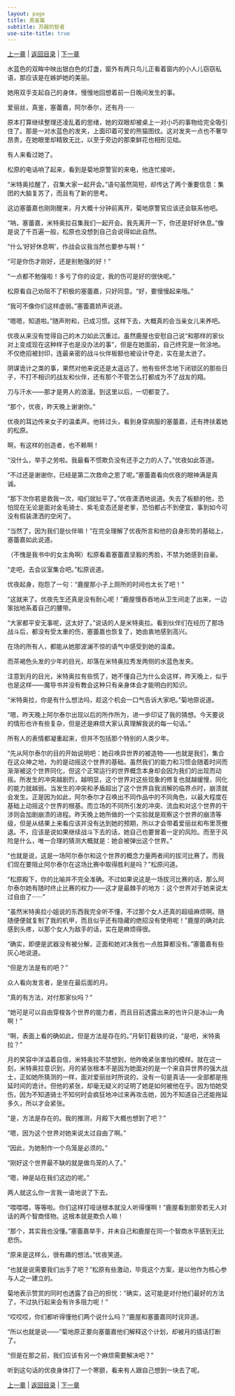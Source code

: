 ```yaml
---
layout: page
title: 真鉴篇
subtitle: 苏醒的智者
use-site-title: true
---
```


[上一章](/Novels/Rec/man-talk) | [返回目录](/Novels/Rec/index) | [下一章](/Novels/Rec/about-zhenjian) 
 
水蓝色的双眸中映出银白色的灯盏，窗外有两只鸟儿正看着窗内的小人儿窃窃私语，那应该是在嫉妒她的美丽。

她用双手支起自己的身体，慢慢地回想着前一日晚间发生的事。

爱丽丝，真鉴，塞蕾嘉，阿尔泰尔，还有月······

原本打算继续整理还凌乱着的思绪，她的双眼却被桌上一对小巧的事物给完全吸引住了。那是一对水蓝色的发夹，上面印着可爱的熊猫图纹。这对发夹一点也不奢华昂贵，在她眼里却精致无比，以至于旁边的那束鲜花也相形见绌。

有人来看过她了。

松原的电话响了起来，看到是菊地原警官的来电，他连忙接听。

“米特奥拉醒了，召集大家一起开会。”语句虽然简短，却传达了两个重要信息：集团的大脑复苏了，而且有了新的思考。

这边塞蕾嘉也刚刚醒来，月大概十分钟前离开，菊地原警官应该还会联系他吧。

“呐，塞蕾嘉，米特奥拉召集我们一起开会。我先离开一下，你还是好好休息。”像是说了千百遍一般，松原也没想到自己会说得如此自然。

“什么‘好好休息啊’，作战会议我当然也要参与啊！”

“可是你伤才刚好，还是别勉强的好！”

“一点都不勉强啦！多亏了你的设定，我的伤可是好的很快呢。”

松原看自己劝阻不了积极的塞蕾嘉，只好同意。“好，要慢慢起来哦。”

“我可不像你们这样虚弱。”塞蕾嘉娇声说道。

“嗯嗯，知道啦。”随声附和，已成习惯。这样下去，大概真的会当亲女儿来养吧。

优夜从来没有觉得自己的木刀如此沉重过。虽然鹿屋也安慰自己说“和那样的家伙对上变成现在这种样子也是没办法的事”，但是在她面前，自己终究是一败涂地。不仅绝招被封印，连最亲密的战斗伙伴板额也被设计夺走，实在是太逊了。

阴谋诡计之类的事，果然对他来说还是太遥远了。他有些怀念地下闭锁区的那些日子，不打不相识的战友和伙伴，还有那个不管怎么打都成为不了战友的翔。

刀与汗水——那才是男人的浪漫。到这里以后，一切都变了。

“那个，优夜，昨天晚上谢谢你。”

优夜的耳边传来女子的温柔声。他转过头，看到身穿病服的塞蕾嘉，还有搀扶着她的松原。

啊，有这样的创造者，也不赖啊！

“没什么，举手之劳啦。我最看不惯欺负没有还手之力的人了。”优夜如此答道。

“不过还是谢谢你，已经是第二次救命之恩了呢。”塞蕾嘉看向优夜的眼神满是真诚。

“那下次你若是救我一次，咱们就扯平了。”优夜潇洒地说道。失去了板额的他，恐怕现在无论是面对金毛骑士、紫毛变态还是老爹，恐怕都占不到便宜，事到如今可没有假装潇洒的空闲了。

“当然了，因为我们是伙伴嘛！”在完全理解了优夜所言和他的自身形势的基础上，塞蕾嘉如此说道。

（不愧是我书中的女主角啊）松原看着塞蕾嘉坚毅的秀脸，不禁为她感到自豪。

“走吧，去会议室集合吧。”松原说道。

优夜起身，抱怨了一句：“鹿屋那小子上厕所的时间也太长了吧！”

“这就来了。优夜先生还真是没有耐心呢！”鹿屋慢吞吞地从卫生间走了出来，一边笨拙地系着自己的腰带。




“大家都平安无事呢，这太好了。”说话的人是米特奥拉。看到伙伴们在经历了那场战斗后，都没有受太重的伤，塞蕾嘉也恢复了，她由衷地感到高兴。

在场的所有人，都能从她那波澜不惊的语气中感受到她的温柔。

而茶褐色头发的少年的目光，却落在米特奥拉秀发两侧的水蓝色发夹。

注意到月的目光，米特奥拉有些慌了，她不懂自己为什么会这样，昨天晚上，似乎也是这样——魔导书并没有教会这种只有亲身体会才能明白的知识。

“米特奥拉，你是有什么想法吗，趁这个机会一口气告诉大家吧。”菊地原说道。

“嗯，昨天晚上阿尔泰尔出现以后的所作所为，进一步印证了我的猜想。今天要说的情形也许有些复杂，但是还是麻烦大家认真理解我说的每一句话。”

所有人的表情都凝重起来，但并不包括那个特别的人类少年。

“先从阿尔泰尔的目的开始说明吧：她召唤异世界的被造物——也就是我们，集合在这众神之地，为的是动摇这个世界的基础。虽然我们的能力和习惯会随着时间而渐渐被这个世界同化，但这个正常运行的世界概念本身却会因为我们的出现而动摇。所发生的冲突越剧烈，越明显，这个世界对这些现象的修复也就越缓慢，同化的能力就越弱。当发生的冲突和矛盾超出了这个世界自我消解的临界点时，崩溃就会发生。正是因为如此，阿尔泰尔才召唤出不同作品中的不同角色，以最大程度在基础上动摇这个世界的根基。而立场的不同所引发的冲突、流血和对这个世界的干涉则会加剧崩溃的进程。昨天晚上她所做的一个实验就是观察这个世界的崩溃等级，但是从结果上来看应该并没有达到她的预期，所以才会带着爱丽丝和布里茨撤退。不，应该是说如果继续战斗下去的话，她自己也要冒着一定的风险。而至于风险是什么，唯一合理的猜测大概就是：她会被弹出这个世界。”

“也就是说，这是一场阿尔泰尔和这个世界的概念力量两者间的拔河比赛了。而我们现在要阻止阿尔泰尔在这场比赛中取得胜利是吗？”松原问道。

“松原殿下，你的比喻并不完全准确。不过如果说这是一场拔河比赛的话，那么阿尔泰尔她有随时终止比赛的权力——这才是最棘手的地方：这个世界对于她来说太过自由了······”

“虽然米特奥拉小姐说的东西我完全听不懂，不过那个女人还真的超级麻烦啊。随随便便就复制了我的机甲，而且似乎还有隐藏的绝招没有使用呢！”鹿屋的确对此感到头疼，以那个女人为敌手的话，实在是麻烦得很。

“确实，即便是武器没有被分解，正面和她对决我也一点胜算都没有。”塞蕾嘉有些灰心地说道。

“但是方法是有的吧？”

众人看向发言者，是坐在最后面的月。

“真的有方法，对付那家伙吗？”

“她可是可以自由穿梭各个世界的能力者，而且目前透露出来的也许只是冰山一角啊！”

“啊，表面上看的确如此，但是方法是存在的。”月斩钉截铁的说，“是吧，米特奥拉？”

月的笑容中洋溢着自信，米特奥拉不禁想到，他昨晚紧张害怕的模样。就在这一刻，米特奥拉意识到，月的紧张根本不是因为她面对的是一个来自异世界的强大战士，正如她所猜测的一样，面对爱丽丝时所说的，没有一句是真话——全部都是拖延时间的诡计。但他的紧张，却毫无疑义的证明了她是如何被他在乎。因为怕她受伤，因为不知道骑士不知何时会疯狂地冲过来再攻击她，因为不知道自己还能拖延多久，所以才会紧张。

“是，方法是存在的。我的推测，月殿下大概也想到了吧？”

“嗯，因为这个世界对她来说太过自由了啊。”

“因此，为她制作一个鸟笼是必须的。”

“刚好这个世界最不缺的就是做鸟笼的人了。”

“嗯，神是站在我们这边的呢。”

两人就这么你一言我一语地说了下去。

“喂喂喂，等等啦。你们这样打哑谜根本就没人听得懂啊！”鹿屋看到那旁若无人对话的两个智商怪物。这根本就是欺负人嘛！

“那个，其实我也没懂。”塞蕾嘉举手，并未自己和鹿屋在同一个智商水平感到无比悲伤。

“原来是这样么，很有趣的想法。”优夜笑道。

“也就是说需要我们出手了吧？”松原有些激动，毕竟这个方案，是以他作为核心参与人之一建立的。

菊地表示赞赏的同时也透露了自己的担忧：“确实，这可能是对付他们最好的方法了，不过执行起来会有许多阻力呢！”

“哎哎哎，你们都听得懂他们两个说什么吗？”鹿屋和塞蕾嘉同时诧异道。

“所以也就是说——”菊地原正要向塞蕾嘉他们解释这个计划，却被月的插话打断了。

“但是在那之前，我们应该有另一个麻烦需要解决吧？”

听到这句话的优夜身体打了一个寒颤，看来有人跟自己想到一块去了呢。

[上一章](/Novels/Rec/man-talk) | [返回目录](/Novels/Rec/index) | [下一章](/Novels/about-zhenjian) 
